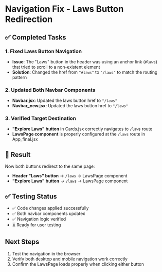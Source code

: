 # Navigation Fix - Laws Button Redirection

## ✅ Completed Tasks

### 1. Fixed Laws Button Navigation
- **Issue**: The "Laws" button in the header was using an anchor link (`#laws`) that tried to scroll to a non-existent element
- **Solution**: Changed the href from `"#laws"` to `"/laws"` to match the routing pattern

### 2. Updated Both Navbar Components
- **Navbar.jsx**: Updated the laws button href to `"/laws"`
- **Navbar_new.jsx**: Updated the laws button href to `"/laws"`

### 3. Verified Target Destination
- **"Explore Laws" button** in Cards.jsx correctly navigates to `/laws` route
- **LawsPage component** is properly configured at the `/laws` route in App_final.jsx

## 🎯 Result
Now both buttons redirect to the same page:
- **Header "Laws" button** → `/laws` → LawsPage component
- **"Explore Laws" button** → `/laws` → LawsPage component

## ✅ Testing Status
- ✅ Code changes applied successfully
- ✅ Both navbar components updated
- ✅ Navigation logic verified
- ⏳ Ready for user testing

## Next Steps
1. Test the navigation in the browser
2. Verify both desktop and mobile navigation work correctly
3. Confirm the LawsPage loads properly when clicking either button
